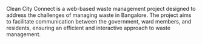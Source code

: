 Clean City Connect is a web-based waste management project designed to address the challenges of managing waste in Bangalore. The project aims to facilitate communication between the government, ward members, and residents, ensuring an efficient and interactive approach to waste management.
